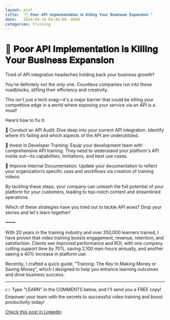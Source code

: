 ```yaml
---
layout: post
title:  "📌 𝐏𝐨𝐨𝐫 𝐀𝐏𝐈 𝐈𝐦𝐩𝐥𝐞𝐦𝐞𝐧𝐭𝐚𝐭𝐢𝐨𝐧 𝐢𝐬 𝐊𝐢𝐥𝐥𝐢𝐧𝐠 𝐘𝐨𝐮𝐫 𝐁𝐮𝐬𝐢𝐧𝐞𝐬𝐬 𝐄𝐱𝐩𝐚𝐧𝐬𝐢𝐨𝐧 "
date:   2024-09-19 09:40:00 -0600
categories: Training
---
```


# 📌 𝐏𝐨𝐨𝐫 𝐀𝐏𝐈 𝐈𝐦𝐩𝐥𝐞𝐦𝐞𝐧𝐭𝐚𝐭𝐢𝐨𝐧 𝐢𝐬 𝐊𝐢𝐥𝐥𝐢𝐧𝐠 𝐘𝐨𝐮𝐫 𝐁𝐮𝐬𝐢𝐧𝐞𝐬𝐬 𝐄𝐱𝐩𝐚𝐧𝐬𝐢𝐨𝐧 

Tired of API integration headaches holding back your business growth? 

You're definitely not the only one. Countless companies run into these roadblocks, stifling their efficiency and creativity.

This isn't just a tech snag—it's a major barrier that could be killing your competitive edge in a world where exposing your service via an API is a must! 

Here’s how to fix it:

🔳 Conduct an API Audit: Dive deep into your current API integration. Identify where it’s failing and which aspects of the API are underutilized. 

🔳 Invest in Developer Training: Equip your development team with comprehensive API training. They need to understand your platform's API inside out—its capabilities, limitations, and best use cases.

🔳 Improve Internal Documentation: Update your documentation to reflect your organization’s specific uses and workflows via creation of training videos. 

By tackling these steps, your company can unleash the full potential of your platform for your customers, leading to top-notch content and streamlined operations.

Which of these strategies have you tried out to tackle API woes? Drop your stories and let's learn together!

➖➖➖

With 20 years in the training industry and over 350,000 learners trained, I have proven that video training boosts engagement, revenue, retention, and satisfaction. Clients see improved performance and ROI, with one company cutting support time by 70%, saving 2,100 man-hours annually, and another seeing a 40% increase in platform use.

Recently, I crafted a quick guide, “Training: The Key to Making Money or Saving Money”, which I designed to help you enhance learning outcomes and drive business success.

*****
👉 Type "LEARN" in the COMMENTS below, and I'll send you a FREE copy! Empower your team with the secrets to successful video training and boost productivity today!

[Check this post in LinkedIn](https://www.linkedin.com/posts/xmorera_technology-innovation-productmanagement-activity-7242527882143567875-9KNA?utm_source=share&utm_medium=member_desktop)